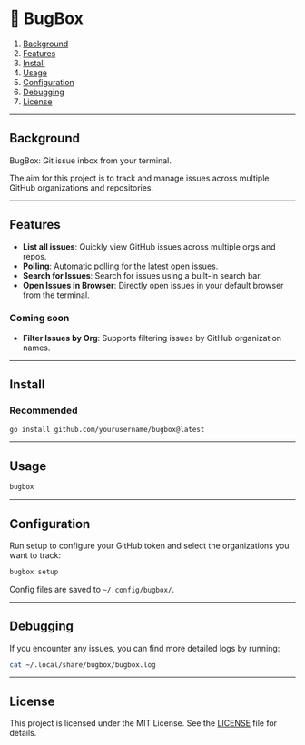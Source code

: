 # 🐛 BugBox

1. [Background](#background)
1. [Features](#features)
1. [Install](#install)
1. [Usage](#usage)
1. [Configuration](#configuration)
1. [Debugging](#debugging)
1. [License](#license)

---

## Background

BugBox: Git issue inbox from your terminal.

The aim for this project is to track and manage issues across multiple GitHub organizations and repositories.

---

## Features

- **List all issues**: Quickly view GitHub issues across multiple orgs and repos.
- **Polling**: Automatic polling for the latest open issues.
- **Search for Issues**: Search for issues using a built-in search bar.
- **Open Issues in Browser**: Directly open issues in your default browser from the terminal.

### Coming soon

- **Filter Issues by Org**: Supports filtering issues by GitHub organization names.

---

## Install

### Recommended

```bash
go install github.com/yourusername/bugbox@latest
```

---

## Usage

```bash
bugbox
```

---

## Configuration

Run setup to configure your GitHub token and select the organizations you want to track:

```bash
bugbox setup
```

Config files are saved to `~/.config/bugbox/`.

---

## Debugging

If you encounter any issues, you can find more detailed logs by running:

```bash
cat ~/.local/share/bugbox/bugbox.log
```

---

## License

This project is licensed under the MIT License. See the [LICENSE](LICENSE) file for details.
